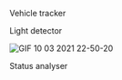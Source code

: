 
Vehicle tracker

Light detector

![GIF 10 03 2021 22-50-20](https://user-images.githubusercontent.com/27694775/111885555-96739d80-89d9-11eb-933f-4dd8ccaa2c80.gif)

Status analyser
